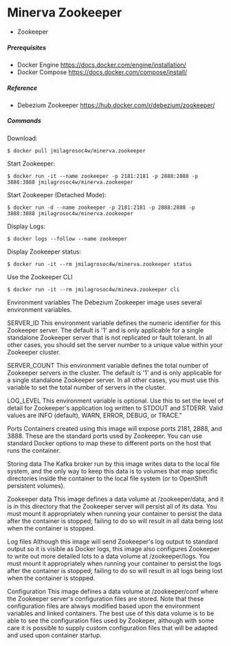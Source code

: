 # Minerva Zookeeper

  - Zookeeper

##### Prerequisites

* Docker Engine https://docs.docker.com/engine/installation/
* Docker Compose https://docs.docker.com/compose/install/

##### Reference

* Debezium Zookeeper https://hub.docker.com/r/debezium/zookeeper/

##### Commands

Download:
```
$ docker pull jmilagrosoc4w/minerva.zookeeper
```

Start Zookeeper:
```
$ docker run -it --name zookeeper -p 2181:2181 -p 2888:2888 -p 3888:3888 jmilagrosoc4w/minerva.zookeeper
```

Start Zookeeper (Detached Mode):
```
$ docker run -d --name zookeeper -p 2181:2181 -p 2888:2888 -p 3888:3888 jmilagrosoc4w/minerva.zookeeper
```

Display Logs:
```
$ docker logs --follow --name zookeeper
```

Display Zookeeper status:
```
$ docker run -it --rm jmilagrosoc4w/minerva.zookeeper status
```

Use the Zookeeper CLI
```
$ docker run -it --rm jmilagrosoc4w/mineva.zookeeper cli
```

Environment variables
The Debezium Zookeeper image uses several environment variables.

SERVER_ID
This environment variable defines the numeric identifier for this Zookeeper server. The default is '1' and is only applicable for a single standalone Zookeeper server that is not replicated or fault tolerant. In all other cases, you should set the server number to a unique value within your Zookeeper cluster.

SERVER_COUNT
This environment variable defines the total number of Zookeeper servers in the cluster. The default is '1' and is only applicable for a single standalone Zookeeper server. In all other cases, you must use this variable to set the total number of servers in the cluster.

LOG_LEVEL
This environment variable is optional. Use this to set the level of detail for Zookeeper's application log written to STDOUT and STDERR. Valid values are INFO (default), WARN, ERROR, DEBUG, or TRACE."

Ports
Containers created using this image will expose ports 2181, 2888, and 3888. These are the standard ports used by Zookeeper. You can use standard Docker options to map these to different ports on the host that runs the container.

Storing data
The Kafka broker run by this image writes data to the local file system, and the only way to keep this data is to volumes that map specific directories inside the container to the local file system (or to OpenShift persistent volumes).

Zookeeper data
This image defines a data volume at /zookeeper/data, and it is in this directory that the Zookeeper server will persist all of its data. You must mount it appropriately when running your container to persist the data after the container is stopped; failing to do so will result in all data being lost when the container is stopped.

Log files
Although this image will send Zookeeper's log output to standard output so it is visible as Docker logs, this image also configures Zookeeper to write out more detailed lots to a data volume at /zookeeper/logs. You must mount it appropriately when running your container to persist the logs after the container is stopped; failing to do so will result in all logs being lost when the container is stopped.

Configuration
This image defines a data volume at /zookeeper/conf where the Zookeeper server's configuration files are stored. Note that these configuration files are always modified based upon the environment variables and linked containers. The best use of this data volume is to be able to see the configuration files used by Zookeper, although with some care it is possible to supply custom configuration files that will be adapted and used upon container startup.

